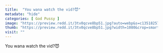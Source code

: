 ```yaml
---
title:  "You wana watch the vid?😈"
metadate: "hide"
categories: [ God Pussy ]
image: "https://preview.redd.it/3tv0qcve8bp51.jpg?auto=webp&s=c135182579978edf12307750517349bcf0aab6fb"
thumb: "https://preview.redd.it/3tv0qcve8bp51.jpg?width=1080&crop=smart&auto=webp&s=f6dcbdf9cbf08dd7b642869b07d894c7337cee36"
visit: ""
---
```

You wana watch the vid?😈
